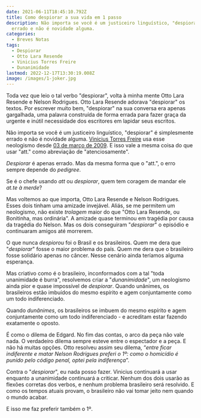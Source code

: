 ```yaml
---
date: 2021-06-11T18:45:10.792Z
title: Como despiorar a sua vida em 1 passo
description: Não importa se você é um justiceiro linguístico, "despiorar" é simplesmente
  errado e não é novidade alguma.
categories:
  - Breves Notas
tags:
  - Despiorar
  - Otto Lara Resende
  - Vinicius Torres Freire
  - Dunanimidade
lastmod: 2022-12-17T13:30:19.008Z
image: /images/1-joker.jpg
---
```

Toda vez que leio o tal verbo "despiorar", volta à minha mente Otto Lara Resende e Nelson Rodrigues. Otto Lara Resende adorava "despiorar" os textos. Por escrever muito bem, "despiorar" na sua conversa era apenas gargalhada, uma palavra construída de forma errada para fazer graça da urgente e inútil necessidade dos escritores em lapidar seus escritos. 

Não importa se você é um justiceiro linguístico, "despiorar" é simplesmente errado e não é novidade alguma. [Vinicius Torres Freire](https://www.linkedin.com/in/vinicius-torres-freire-2232a524/) usa esse neologismo desde [03 de março de 2009](https://www1.folha.uol.com.br/fsp/dinheiro/fi0303200912.htm). E isso vale a mesma coisa do que usar "att." como abreviação de "atenciosamente".

*Despiorar* é apenas errado. Mas da mesma forma que o "att.", o erro sempre depende do *pedigree*. 

Se é o chefe usando *att* ou *despiorar*, quem tem coragem de mandar ele *at.te à merde*?

Mas voltemos ao que importa, Otto Lara Resende e Nelson Rodrigues. Esses dois tinham uma amizade invejável. Aliás, se me permitem um neologismo, não existe *trolagem* maior do que "Otto Lara Resende, ou Bonitinha, mas ordinária". A amizade quase terminou em tragédia por causa da tragédia do Nelson. Mas os dois conseguiram "*despiorar*" o episódio e continuaram amigos até morrerem.

O que nunca *despiorou* foi o Brasil e os brasileiros. Quem me dera que "*despiorar*" fosse o maior problema do país. Quem me dera que o brasileiro fosse solidário apenas no câncer. Nesse cenário ainda teríamos alguma esperança.

Mas criativo como é o brasileiro, inconformados com a tal "toda unanimidade é burra", resolvemos criar a "*dunanimidade*", um neologismo ainda pior e quase impossível de *despiorar*. Quando unânimes, os brasileiros estão imbuídos do mesmo espírito e agem conjuntamente como um todo indiferenciado.

Quando *dunânimes*, os brasileiros se imbuem do mesmo espírito e agem conjuntamente como um todo indiferenciado - e acreditam estar fazendo exatamente o oposto.

É como o dilema de Edgard. No fim das contas, o arco da peça não vale nada. O verdadeiro dilema sempre esteve entre o espectador e a peça. E não há muitas opções. Otto resolveu assim seu dilema, “*entre ficar indiferente e matar Nelson Rodrigues preferi o 1º: como o homicídio é punido pelo código penal, optei pela indiferença*”.

Contra o "*despiorar*", eu nada posso fazer. Vinicius continuará a usar enquanto a unanimidade continuará a criticar. Nenhum dos dois usarão as flexões corretas dos verbos, e nenhum problema brasileiro será resolvido. E como os tempos atuais provam, o brasileiro não vai tomar jeito nem quando o mundo acabar.

E isso me faz preferir também o 1º.
